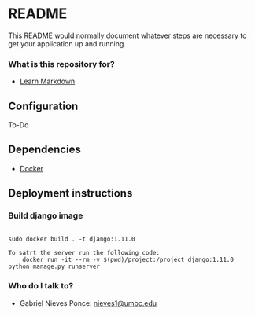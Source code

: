 # README #

This README would normally document whatever steps are necessary to get your application up and running.

### What is this repository for? ###

* [Learn Markdown](https://bitbucket.org/tutorials/markdowndemo)

## Configuration ##

To-Do

## Dependencies ##

 * [Docker](https://docs.docker.com/engine/installation/)

## Deployment instructions ##

### Build django image  ###

<code>
sudo docker build . -t django:1.11.0
</code>

<code>
To satrt the server run the following code:
	docker run -it --rm -v $(pwd)/project:/project django:1.11.0 python manage.py runserver
</code>

### Who do I talk to? ###

* Gabriel Nieves Ponce: nieves1@umbc.edu
